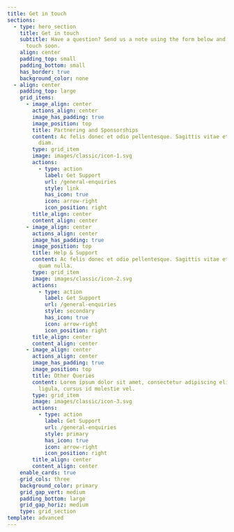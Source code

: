 ```yaml
---
title: Get in touch
sections:
  - type: hero_section
    title: Get in touch
    subtitle: Have a question? Send us a note using the form below and we will be in
      touch soon.
    align: center
    padding_top: small
    padding_bottom: small
    has_border: true
    background_color: none
  - align: center
    padding_top: large
    grid_items:
      - image_align: center
        actions_align: center
        image_has_padding: true
        image_position: top
        title: Partnering and Sponsorships
        content: Ac felis donec et odio pellentesque. Sagittis vitae et leo duis ut
          diam.
        type: grid_item
        image: images/classic/icon-1.svg
        actions:
          - type: action
            label: Get Support
            url: /general-enquiries
            style: link
            has_icon: true
            icon: arrow-right
            icon_position: right
        title_align: center
        content_align: center
      - image_align: center
        actions_align: center
        image_has_padding: true
        image_position: top
        title: Help & Support
        content: Ac felis donec et odio pellentesque. Sagittis vitae et leo duis ut diam
          quam nulla.
        type: grid_item
        image: images/classic/icon-2.svg
        actions:
          - type: action
            label: Get Support
            url: /general-enquiries
            style: secondary
            has_icon: true
            icon: arrow-right
            icon_position: right
        title_align: center
        content_align: center
      - image_align: center
        actions_align: center
        image_has_padding: true
        image_position: top
        title: Other Queries
        content: Lorem ipsum dolor sit amet, consectetur adipiscing elit. Donec nisl
          ligula, cursus id molestie vel.
        type: grid_item
        image: images/classic/icon-3.svg
        actions:
          - type: action
            label: Get Support
            url: /general-enquiries
            style: primary
            has_icon: true
            icon: arrow-right
            icon_position: right
        title_align: center
        content_align: center
    enable_cards: true
    grid_cols: three
    background_color: primary
    grid_gap_vert: medium
    padding_bottom: large
    grid_gap_horiz: medium
    type: grid_section
template: advanced
---
```


